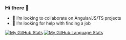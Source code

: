 ### Hi there 👋

<!--
**Teebo/Teebo** is a ✨ _special_ ✨ repository because its `README.md` (this file) appears on your GitHub profile.

Here are some ideas to get you started:

- 🔭 I’m currently working on ...
- 🌱 I’m currently learning ...
- 👯 I’m looking to collaborate on ...
- 🤔 I’m looking for help with ...
- 💬 Ask me about ...
- 📫 How to reach me: ...
- 😄 Pronouns: ...
- ⚡ Fun fact: ...
-->

- 👯 I’m looking to collaborate on Angular/JS/TS projects
- 🤔 I’m looking for help with finding a job

[![My GitHub Stats](https://github-readme-stats.vercel.app/api/?username=Teebo&count_private=true&theme=tokyonight&showicons=true)]()
[![My GitHub Language Stats](https://github-readme-stats.vercel.app/api/top-langs/?username=Teebo&langs_count=5&theme=tokyonight)]()
